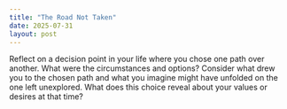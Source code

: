 ```yaml
---
title: "The Road Not Taken"
date: 2025-07-31
layout: post
---
```


Reflect on a decision point in your life where you chose one path over another. What were the circumstances and options? Consider what drew you to the chosen path and what you imagine might have unfolded on the one left unexplored. What does this choice reveal about your values or desires at that time?
